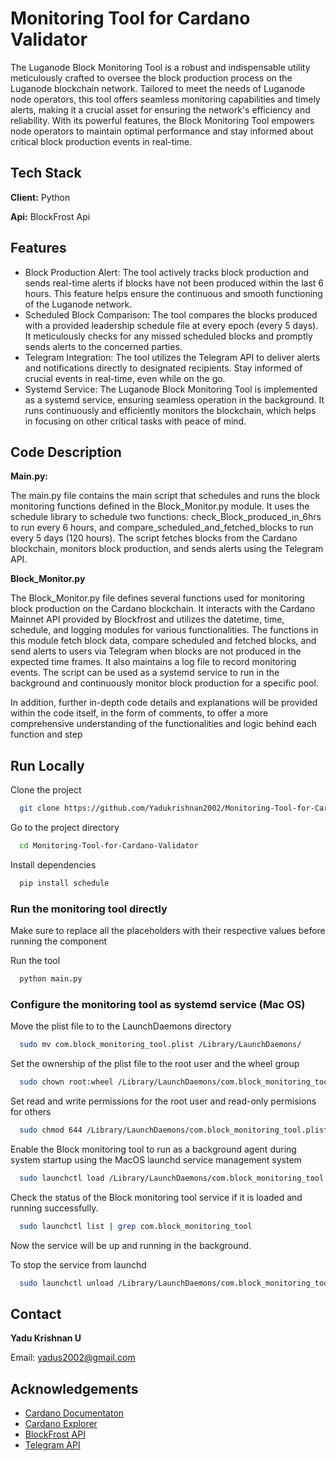 
# Monitoring Tool for Cardano Validator

The Luganode Block Monitoring Tool is a robust and indispensable utility meticulously crafted to oversee the block production process on the Luganode blockchain network. Tailored to meet the needs of Luganode node operators, this tool offers seamless monitoring capabilities and timely alerts, making it a crucial asset for ensuring the network's efficiency and reliability. With its powerful features, the Block Monitoring Tool empowers node operators to maintain optimal performance and stay informed about critical block production events in real-time.


## Tech Stack

**Client:** Python

**Api:** BlockFrost Api


## Features

- Block Production Alert: The tool actively tracks block production and sends real-time alerts if blocks have not been produced within the last 6 hours. This feature helps ensure the continuous and smooth functioning of the Luganode network.
- Scheduled Block Comparison: The tool compares the blocks produced with a provided leadership schedule file at every epoch (every 5 days). It meticulously checks for any missed scheduled blocks and promptly sends alerts to the concerned parties.
- Telegram Integration: The tool utilizes the Telegram API to deliver alerts and notifications directly to designated recipients. Stay informed of crucial events in real-time, even while on the go.
- Systemd Service: The Luganode Block Monitoring Tool is implemented as a systemd service, ensuring seamless operation in the background. It runs continuously and efficiently monitors the blockchain, which helps in focusing on other critical tasks with peace of mind.


## Code Description

**Main.py:**

The main.py file contains the main script that schedules and runs the block monitoring functions defined in the Block_Monitor.py module. It uses the schedule library to schedule two functions: check_Block_produced_in_6hrs to run every 6 hours, and compare_scheduled_and_fetched_blocks to run every 5 days (120 hours). The script fetches blocks from the Cardano blockchain, monitors block production, and sends alerts using the Telegram API.

**Block_Monitor.py**

The Block_Monitor.py file defines several functions used for monitoring block production on the Cardano blockchain. It interacts with the Cardano Mainnet API provided by Blockfrost and utilizes the datetime, time, schedule, and logging modules for various functionalities. The functions in this module fetch block data, compare scheduled and fetched blocks, and send alerts to users via Telegram when blocks are not produced in the expected time frames. It also maintains a log file to record monitoring events. The script can be used as a systemd service to run in the background and continuously monitor block production for a specific pool.



In addition, further in-depth code details and explanations will be provided within the code itself, in the form of comments, to offer a more comprehensive understanding of the functionalities and logic behind each function and step


## Run Locally

Clone the project

```bash
  git clone https://github.com/Yadukrishnan2002/Monitoring-Tool-for-Cardano-Validator.git
```

Go to the project directory

```bash
  cd Monitoring-Tool-for-Cardano-Validator
```

Install dependencies

```bash
  pip install schedule
```

### Run the monitoring tool directly

Make sure to replace all the placeholders with their respective values before running the component

Run the tool

```bash
  python main.py
```

### Configure the monitoring tool as systemd service (Mac OS)

Move the plist file to to the LaunchDaemons directory

```bash
  sudo mv com.block_monitoring_tool.plist /Library/LaunchDaemons/
```
Set the ownership of the plist file to the root user and the wheel group

```bash
  sudo chown root:wheel /Library/LaunchDaemons/com.block_monitoring_tool.plist
```

Set read and write permissions for the root user and read-only permisions for others

```bash
  sudo chmod 644 /Library/LaunchDaemons/com.block_monitoring_tool.plist
```

Enable the Block monitoring tool to run as a background agent during system startup using the MacOS launchd service management system

```bash
  sudo launchctl load /Library/LaunchDaemons/com.block_monitoring_tool.plist
```

Check the status of the Block monitoring tool service if it is loaded and running successfully.

```bash
  sudo launchctl list | grep com.block_monitoring_tool
```

Now the service will be up and running in the background. 

To stop the service from launchd

```bash
  sudo launchctl unload /Library/LaunchDaemons/com.block_monitoring_tool.plist
```

## Contact

**Yadu Krishnan U**

Email: yadus2002@gmail.com


## Acknowledgements

 - [Cardano Documentaton](https://docs.cardano.org/new-to-cardano/introduction/)
 - [Cardano Explorer](https://cexplorer.io/)
 - [BlockFrost API](https://blockfrost.io/)
 - [Telegram API](https://core.telegram.org/bots/api)
